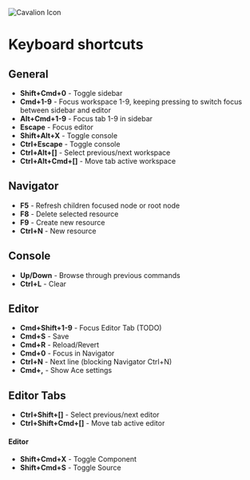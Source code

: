 ![Cavalion Icon](http://relluf.nl/cavalion-icon.png)

# Keyboard shortcuts

## General
- **Shift+Cmd+0** - Toggle sidebar
- **Cmd+1-9** - Focus workspace 1-9, keeping pressing to switch focus between sidebar and editor
- **Alt+Cmd+1-9** - Focus tab 1-9 in sidebar
- **Escape** - Focus editor
- **Shift+Alt+X** - Toggle console
- **Ctrl+Escape** - Toggle console
- **Ctrl+Alt+[]** - Select previous/next workspace
- **Ctrl+Alt+Cmd+[]** - Move tab active workspace 

## Navigator
- **F5** - Refresh children focused node or root node
- **F8** - Delete selected resource
- **F9** - Create new resource
- **Ctrl+N** - New resource
 
## Console
- **Up/Down** - Browse through previous commands
- **Ctrl+L** - Clear

## Editor
- **Cmd+Shift+1-9** - Focus Editor Tab (TODO)
- **Cmd+S** - Save
- **Cmd+R** - Reload/Revert
- **Cmd+0** - Focus in Navigator
- **Ctrl+N** - Next line (blocking Navigator Ctrl+N)
- **Cmd+,** - Show Ace settings

## Editor Tabs
- **Ctrl+Shift+[]** - Select previous/next editor
- **Ctrl+Shift+Cmd+[]** - Move tab active editor

#### Editor<vcl>
- **Shift+Cmd+X** - Toggle Component
- **Shift+Cmd+S** - Toggle Source